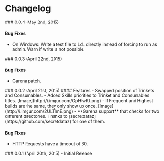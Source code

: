 # Changelog

<a name="0.0.4" />
### 0.0.4 (May 2nd, 2015)

#### Bug Fixes
- On Windows: Write a test file to LoL directly instead of forcing to run as admin. Warn if write is not possible.

<a name="0.0.3" />
### 0.0.3 (April 22nd, 2015)

#### Bug Fixes
- Garena patch.

<a name="0.0.2" />
### 0.0.2 (April 21st, 2015)
#### Features
- Swapped position of Trinkets and Consumables.
- Added Skills priorities to Trinket and Consumables titles. [Image](http://i.imgur.com/GpHtwKt.png)
- If Frequent and Highest builds are the same, they only show up once. [Image](http://i.imgur.com/2ULTImE.png)
- **Garena support** that checks for two different directories. Thanks to [secretdataz](https://github.com/secretdataz) for one of them.

#### Bug Fixes
- HTTP Requests have a timeout of 60.

<a name="0.0.1" />
### 0.0.1 (April 20th, 2015)
- Initial Release
